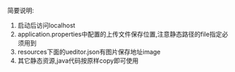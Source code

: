 
简要说明:<br>

1. 启动后访问localhost
2. application.properties中配置的上传文件保存位置,注意静态路径的file指定必须用到
3. resources下面的ueditor.json有图片保存地址image
4. 其它静态资源,java代码按原样copy即可使用
